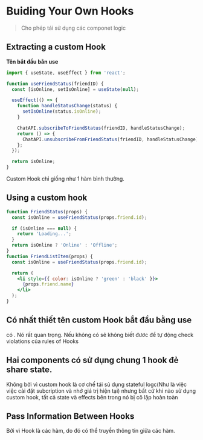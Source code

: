 ﻿# Buiding Your Own Hooks
> Cho phép tái sử dụng các componet logic 

## Extracting a custom Hook
**Tên bắt đầu bằn use**
```jsx
import { useState, useEffect } from 'react';

function useFriendStatus(friendID) {
  const [isOnline, setIsOnline] = useState(null);

  useEffect(() => {
    function handleStatusChange(status) {
      setIsOnline(status.isOnline);
    }

    ChatAPI.subscribeToFriendStatus(friendID, handleStatusChange);
    return () => {
      ChatAPI.unsubscribeFromFriendStatus(friendID, handleStatusChange);
    };
  });

  return isOnline;
}
```
Custom Hook chỉ giống như 1 hàm bình thường.

## Using a custom hook
```jsx
function FriendStatus(props) {
  const isOnline = useFriendStatus(props.friend.id);

  if (isOnline === null) {
    return 'Loading...';
  }
  return isOnline ? 'Online' : 'Offline';
}
function FriendListItem(props) {
  const isOnline = useFriendStatus(props.friend.id);

  return (
    <li style={{ color: isOnline ? 'green' : 'black' }}>
      {props.friend.name}
    </li>
  );
}
```

## Có nhất thiết tên custom Hook bắt đầu bằng use
có . Nó rất quan trọng. Nếu không có sẽ không biết đươc để tự động check violations của rules of Hooks
## Hai components có sử dụng chung 1 hook đẻ share state. 
Không bởi vì custom hook là cơ chế tái sủ dụng stateful logc(Như là việc việc cài đặt subcription và nhớ giá trị hiện tại)  nhưng bất cứ khi nào sử dụng custom hook, tất cả state và effects bên trong nó bị cô lập hoàn toàn
## Pass Information Between Hooks

Bởi vì Hook là các hàm, do đó có thể truyền thông tin giữa các hàm.
